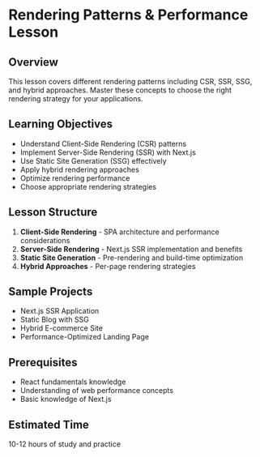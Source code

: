 # Rendering Patterns & Performance Lesson

## Overview
This lesson covers different rendering patterns including CSR, SSR, SSG, and hybrid approaches. Master these concepts to choose the right rendering strategy for your applications.

## Learning Objectives
- Understand Client-Side Rendering (CSR) patterns
- Implement Server-Side Rendering (SSR) with Next.js
- Use Static Site Generation (SSG) effectively
- Apply hybrid rendering approaches
- Optimize rendering performance
- Choose appropriate rendering strategies

## Lesson Structure
1. **Client-Side Rendering** - SPA architecture and performance considerations
2. **Server-Side Rendering** - Next.js SSR implementation and benefits
3. **Static Site Generation** - Pre-rendering and build-time optimization
4. **Hybrid Approaches** - Per-page rendering strategies

## Sample Projects
- Next.js SSR Application
- Static Blog with SSG
- Hybrid E-commerce Site
- Performance-Optimized Landing Page

## Prerequisites
- React fundamentals knowledge
- Understanding of web performance concepts
- Basic knowledge of Next.js

## Estimated Time
10-12 hours of study and practice
